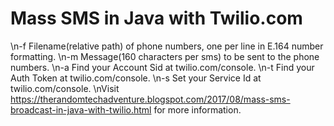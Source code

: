 # Mass SMS in Java with Twilio.com
\n-f Filename(relative path) of phone numbers, one per line in E.164 number formatting.
\n-m Message(160 characters per sms) to be sent to the phone numbers.
\n-a Find your Account Sid at twilio.com/console.
\n-t Find your Auth Token at twilio.com/console.
\n-s Set your Service Id at twilio.com/console.
\nVisit https://therandomtechadventure.blogspot.com/2017/08/mass-sms-broadcast-in-java-with-twilio.html for more information.
